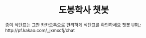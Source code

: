 <h1 align="center">도봉학사 챗봇</h1>
종이 식단표는 그만
카카오톡으로 편리하게 식단표를 확인하세요
챗봇 URL: http://pf.kakao.com/_jxmxcfj/chat

